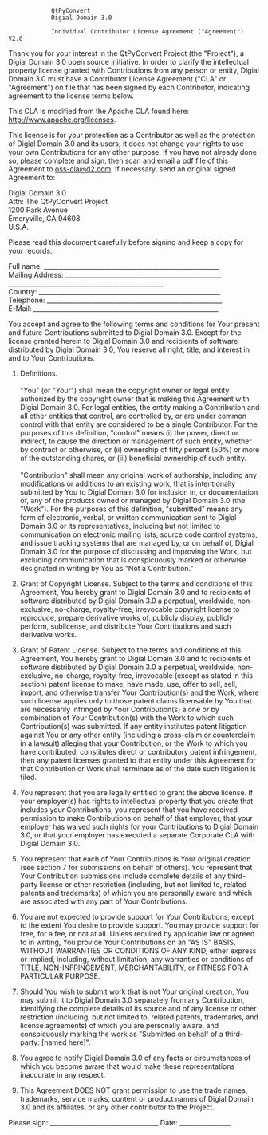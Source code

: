                 QtPyConvert  
                Digial Domain 3.0  

                Individual Contributor License Agreement ("Agreement") V2.0  
  
  Thank you for your interest in the QtPyConvert Project (the "Project"), a Digial Domain 3.0 open source initiative.  In order to clarify the intellectual property license granted with Contributions from any person or entity, Digial Domain 3.0 must have a Contributor License Agreement ("CLA" or "Agreement") on file that has been signed by each Contributor, indicating agreement to the license terms below.  

  This CLA is modified from the Apache CLA found here: http://www.apache.org/licenses.  

  This license is for your protection as a Contributor as well as the protection of Digial Domain 3.0 and its users; it does not change your rights to use your own Contributions for any other purpose. If you have not already done so, please complete and sign, then scan and email a pdf file of this Agreement to oss-cla@d2.com.  If necessary, send an original signed Agreement to:  

Digial Domain 3.0  
Attn: The QtPyConvert Project  
1200 Park Avenue  
Emeryville, CA 94608  
U.S.A.  

  Please read this document carefully before signing and keep a copy for your records.  

Full name: _______________________________________________________  
Mailing Address: _________________________________________________  
                 _________________________________________________  
Country: _________________________________________________________  
Telephone: _______________________________________________________  
E-Mail: __________________________________________________________  

  You accept and agree to the following terms and conditions for Your present and future Contributions submitted to Digial Domain 3.0.  Except for the license granted herein to Digial Domain 3.0 and recipients of software distributed by Digial Domain 3.0, You reserve all right, title, and interest in and to Your Contributions.  

1. Definitions.  
<br>"You" (or "Your") shall mean the copyright owner or legal entity authorized by the copyright owner that is making this Agreement with Digial Domain 3.0. For legal entities, the entity making a Contribution and all other entities that control, are controlled by, or are under common control with that entity are considered to be a single Contributor. For the purposes of this definition, "control" means (i) the power, direct or indirect, to cause the direction or management of such entity, whether by contract or otherwise, or (ii) ownership of fifty percent (50%) or more of the outstanding shares, or (iii) beneficial ownership of such entity.  
<br>"Contribution" shall mean any original work of authorship, including any modifications or additions to an existing work, that is intentionally submitted by You to Digial Domain 3.0 for inclusion in, or documentation of, any of the products owned or managed by Digial Domain 3.0 (the "Work"). For the purposes of this definition, "submitted" means any form of electronic, verbal, or written communication sent to Digial Domain 3.0 or its representatives, including but not limited to communication on electronic mailing lists, source code control systems, and issue tracking systems that are managed by, or on behalf of, Digial Domain 3.0 for the purpose of discussing and improving the Work, but excluding communication that is conspicuously marked or otherwise designated in writing by You as "Not a Contribution."  

2. Grant of Copyright License. Subject to the terms and conditions of this Agreement, You hereby grant to Digial Domain 3.0 and to recipients of software distributed by Digial Domain 3.0 a perpetual, worldwide, non-exclusive, no-charge, royalty-free, irrevocable copyright license to reproduce, prepare derivative works of, publicly display, publicly perform, sublicense, and distribute Your Contributions and such derivative works.  

3. Grant of Patent License. Subject to the terms and conditions of this Agreement, You hereby grant to Digial Domain 3.0 and to recipients of software distributed by Digial Domain 3.0 a perpetual, worldwide, non-exclusive, no-charge, royalty-free, irrevocable (except as stated in this section) patent license to make, have made, use, offer to sell, sell, import, and otherwise transfer Your Contribution(s) and the Work, where such license applies only to those patent claims licensable by You that are necessarily infringed by Your Contribution(s) alone or by combination of Your Contribution(s) with the Work to which such Contribution(s) was submitted. If any entity institutes patent litigation against You or any other entity (including a cross-claim or counterclaim in a lawsuit) alleging that your Contribution, or the Work to which you have contributed, constitutes direct or contributory patent infringement, then any patent licenses granted to that entity under this Agreement for that Contribution or Work shall terminate as of the date such litigation is filed.  

4. You represent that you are legally entitled to grant the above license. If your employer(s) has rights to intellectual property that you create that includes your Contributions, you represent that you have received permission to make Contributions on behalf of that employer, that your employer has waived such rights for your Contributions to Digial Domain 3.0, or that your employer has executed a separate Corporate CLA with Digial Domain 3.0.  

5. You represent that each of Your Contributions is Your original creation (see section 7 for submissions on behalf of others).  You represent that Your Contribution submissions include complete details of any third-party license or other restriction (including, but not limited to, related patents and trademarks) of which you are personally aware and which are associated with any part of Your Contributions.  

6. You are not expected to provide support for Your Contributions, except to the extent You desire to provide support. You may provide support for free, for a fee, or not at all. Unless required by applicable law or agreed to in writing, You provide Your Contributions on an "AS IS" BASIS, WITHOUT WARRANTIES OR CONDITIONS OF ANY KIND, either express or implied, including, without limitation, any warranties or conditions of TITLE, NON-INFRINGEMENT, MERCHANTABILITY, or FITNESS FOR A PARTICULAR PURPOSE.  

7. Should You wish to submit work that is not Your original creation, You may submit it to Digial Domain 3.0 separately from any Contribution, identifying the complete details of its source and of any license or other restriction (including, but not limited to, related patents, trademarks, and license agreements) of which you are personally aware, and conspicuously marking the work as "Submitted on behalf of a third-party: [named here\]".  

8. You agree to notify Digial Domain 3.0 of any facts or circumstances of which you become aware that would make these representations inaccurate in any respect.  

9. This Agreement DOES NOT grant permission to use the trade names, trademarks, service marks, content or product names of Digial Domain 3.0 and its affiliates, or any other contributor to the Project.  


Please sign: __________________________________ Date: ________________  


